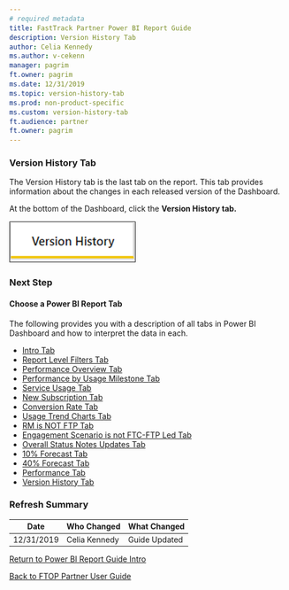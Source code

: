 ```yaml
---
# required metadata
title: FastTrack Partner Power BI Report Guide
description: Version History Tab
author: Celia Kennedy
ms.author: v-cekenn
manager: pagrim
ft.owner: pagrim
ms.date: 12/31/2019
ms.topic: version-history-tab
ms.prod: non-product-specific
ms.custom: version-history-tab
ft.audience: partner
ft.owner: pagrim
---
```


### Version History Tab

The Version History tab is the last tab on the report. This tab provides information about the changes in each released version of the Dashboard.

At the bottom of the Dashboard, click the **Version History tab.**

![version-history-tab.png](media/version-history-tab.png "Version History Tab")

### Next Step

#### Choose a Power BI Report Tab

The following provides you with a description of all tabs in Power BI Dashboard and how to interpret the data in each.

- [Intro Tab](intro-tab.md)
- [Report Level Filters Tab](report-level-filters-tab.md)
- [Performance Overview Tab](performance-overview-tab.md)
- [Performance by Usage Milestone Tab](performance-by-usage-milestone-tab.md)
- [Service Usage Tab](service-usage-tab.md)
- [New Subscription Tab](new-subscription-tab.md)
- [Conversion Rate Tab](conversion-rate-tab.md)
- [Usage Trend Charts Tab](usage-trend-charts-tab.md)
- [RM is NOT FTP Tab](rm-not-ftp-tab.md)
- [Engagement Scenario is not FTC-FTP Led Tab](engagement-scenario-not-ftc-ftp-led-tab.md)
- [Overall Status Notes Updates Tab](overall-status-notes-updates-tab.md)
- [10% Forecast Tab](10-percent-forecast-tab.md)
- [40% Forecast Tab](40-percent-forecast-tab.md)
- [Performance Tab](performance-tab.md)
- [Version History Tab](version-history-tab.md)

### Refresh Summary

|Date|Who Changed|What Changed|
|---------|---------------|----------------------------|
|12/31/2019| Celia Kennedy| Guide Updated|

[Return to Power BI Report Guide Intro](index.md)

[Back to FTOP Partner User Guide](https://partner-docs.microsoft.com/partner-site/ftop-partner-user-guide/index.html)
